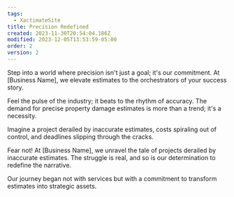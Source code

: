 ```yaml
---
tags:
  - XactimateSite
title: Precision Redefined
created: 2023-11-30T20:54:04.186Z
modified: 2023-12-05T13:53:59-05:00
order: 2
version: 2
---
```


Step into a world where precision isn't just a goal; it's our commitment. At [Business Name], we elevate estimates to the orchestrators of your success story.

Feel the pulse of the industry; it beats to the rhythm of accuracy. The demand for precise property damage estimates is more than a trend; it's a necessity.

Imagine a project derailed by inaccurate estimates, costs spiraling out of control, and deadlines slipping through the cracks.

Fear not! At [Business Name], we unravel the tale of projects derailed by inaccurate estimates. The struggle is real, and so is our determination to redefine the narrative.

Our journey began not with services but with a commitment to transform estimates into strategic assets.